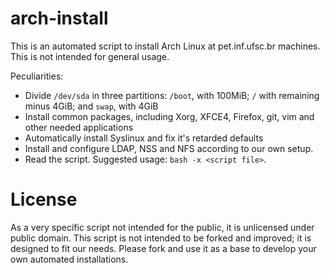# arch-install
This is an automated script to install Arch Linux at pet.inf.ufsc.br machines. This is not intended for general usage.

Peculiarities:
- Divide `/dev/sda` in three partitions: `/boot`, with 100MiB; `/` with remaining minus 4GiB; and `swap`, with 4GiB
- Install common packages, including Xorg, XFCE4, Firefox, git, vim and other needed applications
- Automatically install Syslinux and fix it's retarded defaults
- Install and configure LDAP, NSS and NFS according to our own setup.
- Read the script. Suggested usage: `bash -x <script file>`.

# License
As a very specific script not intended for the public, it is unlicensed under public domain. This script is not intended to be forked and improved; it is designed to fit our needs. Please fork and use it as a base to develop your own automated installations.
